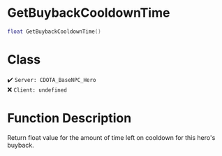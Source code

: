 # GetBuybackCooldownTime
```lua
float GetBuybackCooldownTime()
```
# Class
✔️ `Server: CDOTA_BaseNPC_Hero`  
❌ `Client: undefined`  

# Function Description
Return float value for the amount of time left on cooldown for this hero's buyback.
